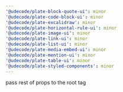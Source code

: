 ```yaml
---
'@udecode/plate-block-quote-ui': minor
'@udecode/plate-code-block-ui': minor
'@udecode/plate-excalidraw': minor
'@udecode/plate-horizontal-rule-ui': minor
'@udecode/plate-image-ui': minor
'@udecode/plate-link-ui': minor
'@udecode/plate-list-ui': minor
'@udecode/plate-media-embed-ui': minor
'@udecode/plate-mention-ui': minor
'@udecode/plate-table-ui': minor
'@udecode/plate-styled-components': minor
---
```


pass rest of props to the root tag
